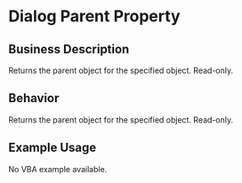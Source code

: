 # Dialog Parent Property

## Business Description
Returns the parent object for the specified object. Read-only.

## Behavior
Returns the parent object for the specified object. Read-only.

## Example Usage
No VBA example available.